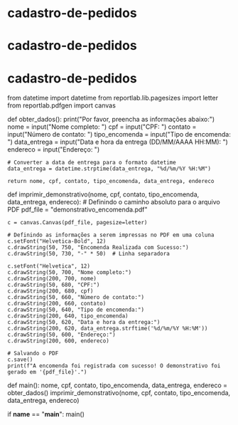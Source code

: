 ﻿# cadastro-de-pedidos
# cadastro-de-pedidos
# cadastro-de-pedidos
from datetime import datetime
from reportlab.lib.pagesizes import letter
from reportlab.pdfgen import canvas

def obter_dados():
    print("Por favor, preencha as informações abaixo:")
    nome = input("Nome completo: ")
    cpf = input("CPF: ")
    contato = input("Número de contato: ")
    tipo_encomenda = input("Tipo de encomenda: ")
    data_entrega = input("Data e hora da entrega (DD/MM/AAAA HH:MM): ")
    endereco = input("Endereço: ")
    
    # Converter a data de entrega para o formato datetime
    data_entrega = datetime.strptime(data_entrega, "%d/%m/%Y %H:%M")

    return nome, cpf, contato, tipo_encomenda, data_entrega, endereco

def imprimir_demonstrativo(nome, cpf, contato, tipo_encomenda, data_entrega, endereco):
    # Definindo o caminho absoluto para o arquivo PDF
    pdf_file = "demonstrativo_encomenda.pdf"
    
    c = canvas.Canvas(pdf_file, pagesize=letter)
    
    # Definindo as informações a serem impressas no PDF em uma coluna
    c.setFont("Helvetica-Bold", 12)
    c.drawString(50, 750, "Encomenda Realizada com Sucesso:")
    c.drawString(50, 730, "-" * 50)  # Linha separadora

    c.setFont("Helvetica", 12)
    c.drawString(50, 700, "Nome completo:")
    c.drawString(200, 700, nome)
    c.drawString(50, 680, "CPF:")
    c.drawString(200, 680, cpf)
    c.drawString(50, 660, "Número de contato:")
    c.drawString(200, 660, contato)
    c.drawString(50, 640, "Tipo de encomenda:")
    c.drawString(200, 640, tipo_encomenda)
    c.drawString(50, 620, "Data e hora da entrega:")
    c.drawString(200, 620, data_entrega.strftime('%d/%m/%Y %H:%M'))
    c.drawString(50, 600, "Endereço:")
    c.drawString(200, 600, endereco)

    # Salvando o PDF
    c.save()
    print(f"A encomenda foi registrada com sucesso! O demonstrativo foi gerado em '{pdf_file}'.")

def main():
    nome, cpf, contato, tipo_encomenda, data_entrega, endereco = obter_dados()
    imprimir_demonstrativo(nome, cpf, contato, tipo_encomenda, data_entrega, endereco)

if __name__ == "__main__":
    main()
